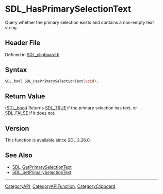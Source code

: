 # SDL_HasPrimarySelectionText

Query whether the primary selection exists and contains a non-empty text string.

## Header File

Defined in [SDL_clipboard.h](https://github.com/libsdl-org/SDL/blob/SDL2/include/SDL_clipboard.h)

## Syntax

```c
SDL_bool SDL_HasPrimarySelectionText(void);
```

## Return Value

([SDL_bool](SDL_bool)) Returns [SDL_TRUE](SDL_TRUE) if the primary
selection has text, or [SDL_FALSE](SDL_FALSE) if it does not.

## Version

This function is available since SDL 2.26.0.

## See Also

- [SDL_GetPrimarySelectionText](SDL_GetPrimarySelectionText)
- [SDL_SetPrimarySelectionText](SDL_SetPrimarySelectionText)

----
[CategoryAPI](CategoryAPI), [CategoryAPIFunction](CategoryAPIFunction), [CategoryClipboard](CategoryClipboard)

